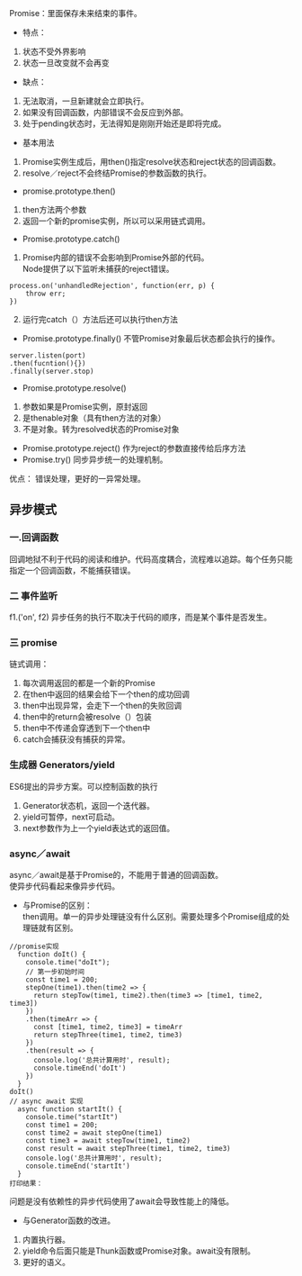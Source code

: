 Promise：里面保存未来结束的事件。
* 特点：
1. 状态不受外界影响
2. 状态一旦改变就不会再变  
* 缺点：   
1. 无法取消，一旦新建就会立即执行。 
2. 如果没有回调函数，内部错误不会反应到外部。
3. 处于pending状态时，无法得知是刚刚开始还是即将完成。
* 基本用法
1. Promise实例生成后，用then()指定resolve状态和reject状态的回调函数。
2. resolve／reject不会终结Promise的参数函数的执行。
* promise.prototype.then()
1. then方法两个参数
2. 返回一个新的promise实例，所以可以采用链式调用。
* Promise.prototype.catch()
1. Promise内部的错误不会影响到Promise外部的代码。  
Node提供了以下监听未捕获的reject错误。
```
process.on('unhandledRejection', function(err, p) {
    throw err;
})
```
2. 运行完catch（）方法后还可以执行then方法
* Promise.prototype.finally()
不管Promise对象最后状态都会执行的操作。
```
server.listen(port)
.then(fucntion(){})
.finally(server.stop)
```
* Promise.prototype.resolve()
1. 参数如果是Promise实例，原封返回
2. 是thenable对象（具有then方法的对象）
3. 不是对象。转为resolved状态的Promise对象
* Promise.prototype.reject()
作为reject的参数直接传给后序方法
* Promise.try()
同步异步统一的处理机制。

优点： 错误处理，更好的一异常处理。

## 异步模式
### 一.回调函数
回调地狱不利于代码的阅读和维护。代码高度耦合，流程难以追踪。每个任务只能指定一个回调函数，不能捕获错误。
### 二 事件监听
f1.('on', f2) 异步任务的执行不取决于代码的顺序，而是某个事件是否发生。
### 三 promise
链式调用：
1. 每次调用返回的都是一个新的Promise
2. 在then中返回的结果会给下一个then的成功回调
3. then中出现异常，会走下一个then的失败回调
4. then中的return会被resolve（）包装
5. then中不传递会穿透到下一个then中
6. catch会捕获没有捕获的异常。
### 生成器 Generators/yield
ES6提出的异步方案。可以控制函数的执行
1. Generator状态机，返回一个迭代器。
2. yield可暂停，next可启动。
3. next参数作为上一个yield表达式的返回值。
### async／await
async／await是基于Promise的，不能用于普通的回调函数。  
使异步代码看起来像异步代码。  
* 与Promise的区别：  
then调用。单一的异步处理链没有什么区别。需要处理多个Promise组成的处理链就有区别。
```
//promise实现
  function doIt() {
    console.time("doIt");
    // 第一步初始时间
    const time1 = 200;
    stepOne(time1).then(time2 => {
      return stepTow(time1, time2).then(time3 => [time1, time2, time3])
    })
    .then(timeArr => {
      const [time1, time2, time3] = timeArr
      return stepThree(time1, time2, time3)
    })
    .then(result => {
      console.log('总共计算用时', result);
      console.timeEnd('doIt')
    })
  }
doIt()
// async await 实现
  async function startIt() {
    console.time("startIt")
    const time1 = 200;
    const time2 = await stepOne(time1)
    const time3 = await stepTow(time1, time2)
    const result = await stepThree(time1, time2, time3)
    console.log('总共计算用时', result);
    console.timeEnd('startIt')
  }
打印结果：
```
问题是没有依赖性的异步代码使用了await会导致性能上的降低。
* 与Generator函数的改进。
1. 内置执行器。
2. yield命令后面只能是Thunk函数或Promise对象。await没有限制。
3. 更好的语义。